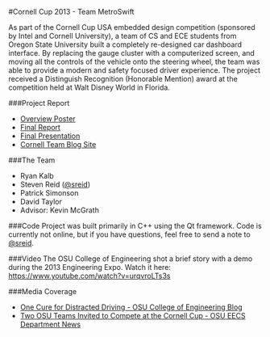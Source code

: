 #Cornell Cup 2013 - Team MetroSwift

As part of the Cornell Cup USA embedded design competition (sponsored by Intel and Cornell University), a team of CS and ECE students from Oregon State University built a completely re-designed car dashboard interface. By replacing the gauge cluster with a computerized screen, and moving all the controls of the vehicle onto the steering wheel, the team was able to provide a modern and safety focused driver experience. The project received a Distinguish Recognition (Honorable Mention) award at the competition held at Walt Disney World in Florida.

###Project Report
- [Overview Poster](metroswift_poster.pdf?raw=true)
- [Final Report](metroswift_report.pdf?raw=true)
- [Final Presentation](metroswift_presentation.pdf?raw=true)
- [Cornell Team Blog Site](http://blogs.cornell.edu/cornellcup2013metroswift/)

###The Team
- Ryan Kalb
- Steven Reid ([@sreid](https://github.com/sreid))
- Patrick Simonson
- David Taylor
- Advisor: Kevin McGrath

###Code
Project was built primarily in C++ using the Qt framework. Code is currently not online, but if you have questions, feel free to send a note to [@sreid](https://github.com/sreid).

###Video
The OSU College of Engineering shot a brief story with a demo during the 2013 Engineering Expo. Watch it here:  
https://www.youtube.com/watch?v=urqvroLTs3s

###Media Coverage
- [One Cure for Distracted Driving - OSU College of Engineering Blog](http://blogs.oregonstate.edu/engineering/2013/06/14/one-cure-for-distracted-driving/)
- [Two OSU Teams Invited to Compete at the Cornell Cup - OSU EECS Department News](http://eecs.oregonstate.edu/two-osu-teams-invited-to-compete-at-the-cornell-cup)
